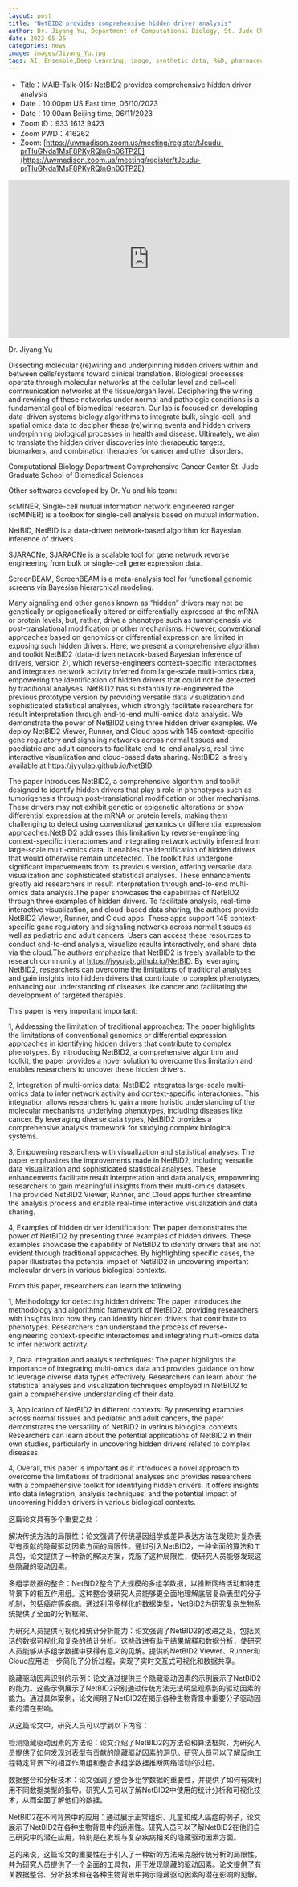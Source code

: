 ```yaml
---
layout: post
title: "NetBID2 provides comprehensive hidden driver analysis"
author: Dr. Jiyang Yu, Department of Computational Biology, St. Jude Children’s Research Hospital, Memphis, TN
date: 2023-05-25
categories: news
image: images/Jiyang_Yu.jpg
tags: AI, Ensemble,Deep Learning, image, synthetic data, R&D, pharmaceutical, biomedicine
---
```


- Title：MAIB-Talk-015: NetBID2 provides comprehensive hidden driver analysis
- Date：10:00pm US East time, 06/10/2023
- Date：10:00am Beijing time, 06/11/2023
- Zoom  ID：933 1613 9423
- Zoom PWD：416262
- Zoom: [https://uwmadison.zoom.us/meeting/register/tJcudu-prTIuGNda1MsF8PKyRQlnGn06TP2E](https://uwmadison.zoom.us/meeting/register/tJcudu-prTIuGNda1MsF8PKyRQlnGn06TP2E)

<p align="center">
<iframe width="560" height="315" src="https://www.youtube.com/embed/YC1GhRFNs8U" title="YouTube video player" frameborder="0" allow="accelerometer; autoplay; clipboard-write; encrypted-media; gyroscope; picture-in-picture" allowfullscreen></iframe>
</p>

Dr. Jiyang Yu

Dissecting molecular (re)wiring and underpinning hidden drivers within and between cells/systems toward clinical translation. Biological processes operate through molecular networks at the cellular level and cell–cell communication networks at the tissue/organ level. Deciphering the wiring and rewiring of these networks under normal and pathologic conditions is a fundamental goal of biomedical research. Our lab is focused on developing data-driven systems biology algorithms to integrate bulk, single-cell, and spatial omics data to decipher these (re)wiring events and hidden drivers underpinning biological processes in health and disease. Ultimately, we aim to translate the hidden driver discoveries into therapeutic targets, biomarkers, and combination therapies for cancer and other disorders.

Computational Biology Department
Comprehensive Cancer Center
St. Jude Graduate School of Biomedical Sciences

Other softwares developed by Dr. Yu and his team:

scMINER, Single-cell mutual information network engineered ranger (scMINER) is a toolbox for single-cell analysis based on mutual information.

NetBID, NetBID is a data-driven network-based algorithm for Bayesian inference of drivers.

SJARACNe, SJARACNe is a scalable tool for gene network reverse engineering from bulk or single-cell gene expression data.

ScreenBEAM, ScreenBEAM is a meta-analysis tool for functional genomic screens via Bayesian hierarchical modeling.

Many signaling and other genes known as “hidden” drivers may not be genetically or epigenetically altered or differentially expressed at the mRNA or protein levels, but, rather, drive a phenotype such as tumorigenesis via post-translational modification or other mechanisms. However, conventional approaches based on genomics or differential expression are limited in exposing such hidden drivers. Here, we present a comprehensive algorithm and toolkit NetBID2 (data-driven network-based Bayesian inference of drivers, version 2), which reverse-engineers context-specific interactomes and integrates network activity inferred from large-scale multi-omics data, empowering the identification of hidden drivers that could not be detected by traditional analyses. NetBID2 has substantially re-engineered the previous prototype version by providing versatile data visualization and sophisticated statistical analyses, which strongly facilitate researchers for result interpretation through end-to-end multi-omics data analysis. We demonstrate the power of NetBID2 using three hidden driver examples. We deploy NetBID2 Viewer, Runner, and Cloud apps with 145 context-specific gene regulatory and signaling networks across normal tissues and paediatric and adult cancers to facilitate end-to-end analysis, real-time interactive visualization and cloud-based data sharing. NetBID2 is freely available at https://jyyulab.github.io/NetBID.

The paper introduces NetBID2, a comprehensive algorithm and toolkit designed to identify hidden drivers that play a role in phenotypes such as tumorigenesis through post-translational modification or other mechanisms. These drivers may not exhibit genetic or epigenetic alterations or show differential expression at the mRNA or protein levels, making them challenging to detect using conventional genomics or differential expression approaches.NetBID2 addresses this limitation by reverse-engineering context-specific interactomes and integrating network activity inferred from large-scale multi-omics data. It enables the identification of hidden drivers that would otherwise remain undetected. The toolkit has undergone significant improvements from its previous version, offering versatile data visualization and sophisticated statistical analyses. These enhancements greatly aid researchers in result interpretation through end-to-end multi-omics data analysis.The paper showcases the capabilities of NetBID2 through three examples of hidden drivers. To facilitate analysis, real-time interactive visualization, and cloud-based data sharing, the authors provide NetBID2 Viewer, Runner, and Cloud apps. These apps support 145 context-specific gene regulatory and signaling networks across normal tissues as well as pediatric and adult cancers. Users can access these resources to conduct end-to-end analysis, visualize results interactively, and share data via the cloud.The authors emphasize that NetBID2 is freely available to the research community at https://jyyulab.github.io/NetBID. By leveraging NetBID2, researchers can overcome the limitations of traditional analyses and gain insights into hidden drivers that contribute to complex phenotypes, enhancing our understanding of diseases like cancer and facilitating the development of targeted therapies.

This paper is very important important:

1, Addressing the limitation of traditional approaches: The paper highlights the limitations of conventional genomics or differential expression approaches in identifying hidden drivers that contribute to complex phenotypes. By introducing NetBID2, a comprehensive algorithm and toolkit, the paper provides a novel solution to overcome this limitation and enables researchers to uncover these hidden drivers.

2, Integration of multi-omics data: NetBID2 integrates large-scale multi-omics data to infer network activity and context-specific interactomes. This integration allows researchers to gain a more holistic understanding of the molecular mechanisms underlying phenotypes, including diseases like cancer. By leveraging diverse data types, NetBID2 provides a comprehensive analysis framework for studying complex biological systems.

3, Empowering researchers with visualization and statistical analyses: The paper emphasizes the improvements made in NetBID2, including versatile data visualization and sophisticated statistical analyses. These enhancements facilitate result interpretation and data analysis, empowering researchers to gain meaningful insights from their multi-omics datasets. The provided NetBID2 Viewer, Runner, and Cloud apps further streamline the analysis process and enable real-time interactive visualization and data sharing.

4, Examples of hidden driver identification: The paper demonstrates the power of NetBID2 by presenting three examples of hidden drivers. These examples showcase the capability of NetBID2 to identify drivers that are not evident through traditional approaches. By highlighting specific cases, the paper illustrates the potential impact of NetBID2 in uncovering important molecular drivers in various biological contexts.

From this paper, researchers can learn the following:

1, Methodology for detecting hidden drivers: The paper introduces the methodology and algorithmic framework of NetBID2, providing researchers with insights into how they can identify hidden drivers that contribute to phenotypes. Researchers can understand the process of reverse-engineering context-specific interactomes and integrating multi-omics data to infer network activity.

2, Data integration and analysis techniques: The paper highlights the importance of integrating multi-omics data and provides guidance on how to leverage diverse data types effectively. Researchers can learn about the statistical analyses and visualization techniques employed in NetBID2 to gain a comprehensive understanding of their data.

3, Application of NetBID2 in different contexts: By presenting examples across normal tissues and pediatric and adult cancers, the paper demonstrates the versatility of NetBID2 in various biological contexts. Researchers can learn about the potential applications of NetBID2 in their own studies, particularly in uncovering hidden drivers related to complex diseases.

4, Overall, this paper is important as it introduces a novel approach to overcome the limitations of traditional analyses and provides researchers with a comprehensive toolkit for identifying hidden drivers. It offers insights into data integration, analysis techniques, and the potential impact of uncovering hidden drivers in various biological contexts.

这篇论文具有多个重要之处：

解决传统方法的局限性：论文强调了传统基因组学或差异表达方法在发现对复杂表型有贡献的隐藏驱动因素方面的局限性。通过引入NetBID2，一种全面的算法和工具包，论文提供了一种新的解决方案，克服了这种局限性，使研究人员能够发现这些隐藏的驱动因素。

多组学数据的整合：NetBID2整合了大规模的多组学数据，以推断网络活动和特定背景下的相互作用组。这种整合使研究人员能够更全面地理解底层复杂表型的分子机制，包括癌症等疾病。通过利用多样化的数据类型，NetBID2为研究复杂生物系统提供了全面的分析框架。

为研究人员提供可视化和统计分析能力：论文强调了NetBID2的改进之处，包括灵活的数据可视化和复杂的统计分析。这些改进有助于结果解释和数据分析，使研究人员能够从多组学数据中获得有意义的见解。提供的NetBID2 Viewer、Runner和Cloud应用进一步简化了分析过程，实现了实时交互式可视化和数据共享。

隐藏驱动因素识别的示例：论文通过提供三个隐藏驱动因素的示例展示了NetBID2的能力。这些示例展示了NetBID2识别通过传统方法无法明显观察到的驱动因素的能力。通过具体案例，论文阐明了NetBID2在揭示各种生物背景中重要分子驱动因素的潜在影响。

从这篇论文中，研究人员可以学到以下内容：

检测隐藏驱动因素的方法论：论文介绍了NetBID2的方法论和算法框架，为研究人员提供了如何发现对表型有贡献的隐藏驱动因素的洞见。研究人员可以了解反向工程特定背景下的相互作用组和整合多组学数据推断网络活动的过程。

数据整合和分析技术：论文强调了整合多组学数据的重要性，并提供了如何有效利用不同数据类型的指导。研究人员可以了解NetBID2中使用的统计分析和可视化技术，从而全面了解他们的数据。

NetBID2在不同背景中的应用：通过展示正常组织、儿童和成人癌症的例子，论文展示了NetBID2在各种生物背景中的适用性。研究人员可以了解NetBID2在他们自己研究中的潜在应用，特别是在发现与复杂疾病相关的隐藏驱动因素方面。

总的来说，这篇论文的重要性在于引入了一种新的方法来克服传统分析的局限性，并为研究人员提供了一个全面的工具包，用于发现隐藏的驱动因素。论文提供了有关数据整合、分析技术和在各种生物背景中揭示隐藏驱动因素的潜在影响的见解。